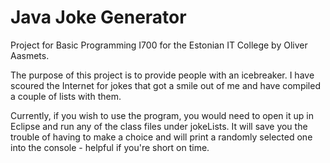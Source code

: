 # Java Joke Generator
Project for Basic Programming I700 for the Estonian IT College by Oliver Aasmets.

The purpose of this project is to provide people with an icebreaker. I have scoured the Internet for jokes that got a smile out of me and have compiled a couple of lists with them.

Currently, if you wish to use the program, you would need to open it up in Eclipse and run any of the class files under jokeLists. It will save you the trouble of having to make a choice and will print a randomly selected one into the console - helpful if you're short on time.
